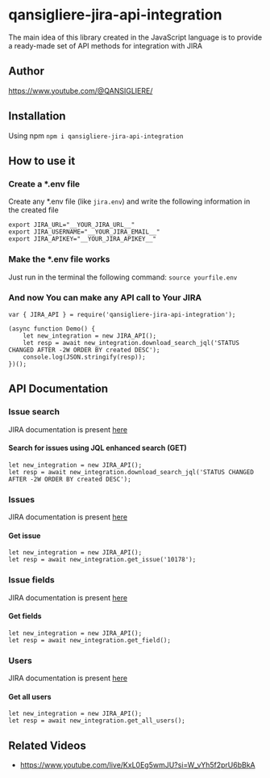 # qansigliere-jira-api-integration

The main idea of ​​this library created in the JavaScript language is to provide a ready-made set of API methods for
integration with JIRA

## Author

https://www.youtube.com/@QANSIGLIERE/

## Installation

Using npm `npm i qansigliere-jira-api-integration`

## How to use it

### Create a \*.env file

Create any \*.env file (like `jira.env`) and write the following information in the created file

```
export JIRA_URL="__YOUR_JIRA_URL__"
export JIRA_USERNAME="__YOUR_JIRA_EMAIL__"
export JIRA_APIKEY="__YOUR_JIRA_APIKEY__"
```

### Make the \*.env file works

Just run in the terminal the following command: `source yourfile.env`

### And now You can make any API call to Your JIRA

```
var { JIRA_API } = require('qansigliere-jira-api-integration');

(async function Demo() {
    let new_integration = new JIRA_API();
    let resp = await new_integration.download_search_jql('STATUS CHANGED AFTER -2W ORDER BY created DESC');
    console.log(JSON.stringify(resp));
})();
```

## API Documentation

### Issue search

JIRA documentation is present
[here](https://developer.atlassian.com/cloud/jira/platform/rest/v3/api-group-issue-search/#api-group-issue-search)

#### Search for issues using JQL enhanced search (GET)

```
let new_integration = new JIRA_API();
let resp = await new_integration.download_search_jql('STATUS CHANGED AFTER -2W ORDER BY created DESC');
```

### Issues

JIRA documentation is present
[here](https://developer.atlassian.com/cloud/jira/platform/rest/v3/api-group-issues/#api-group-issues)

#### Get issue

```
let new_integration = new JIRA_API();
let resp = await new_integration.get_issue('10178');
```

### Issue fields

JIRA documentation is present
[here](https://developer.atlassian.com/cloud/jira/platform/rest/v3/api-group-issue-fields/#api-group-issue-fields)

#### Get fields

```
let new_integration = new JIRA_API();
let resp = await new_integration.get_field();
```

### Users

JIRA documentation is present
[here](https://developer.atlassian.com/cloud/jira/platform/rest/v3/api-group-users/#api-group-users)

#### Get all users

```
let new_integration = new JIRA_API();
let resp = await new_integration.get_all_users();
```

## Related Videos

-   https://www.youtube.com/live/KxL0Eg5wmJU?si=W_vYh5f2prU6bBkA
